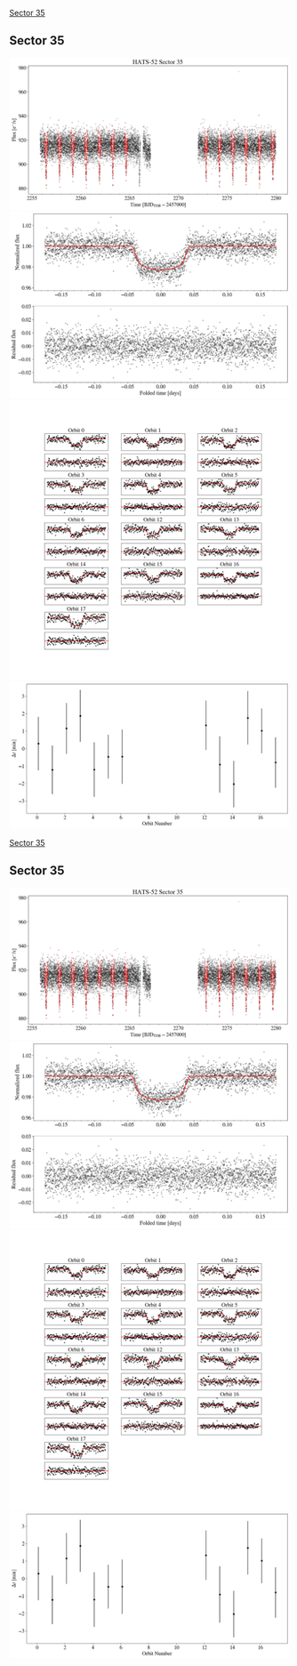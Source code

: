 [Sector 35](#sector35)

<a name = "sector35"></a>
## Sector 35
![alt text](/tt/HATS-52_Sector_35/HATS-52_Sector_35_a_TimeSeries.png)
![alt text](/tt/HATS-52_Sector_35/HATS-52_Sector_35_b_FoldedLightCurve.png)
![alt text](/tt/HATS-52_Sector_35/HATS-52_Sector_35_b_IndividualTransitsWithFit.png)
![alt text](/tt/HATS-52_Sector_35/HATS-52_Sector_35_c_TimingResiduals.png)

[Sector 35](#sector35)

<a name = "sector35"></a>
## Sector 35
![alt text](/tt/HATS-52_Sector_35/HATS-52_Sector_35_a_TimeSeries.png)
![alt text](/tt/HATS-52_Sector_35/HATS-52_Sector_35_b_FoldedLightCurve.png)
![alt text](/tt/HATS-52_Sector_35/HATS-52_Sector_35_b_IndividualTransitsWithFit.png)
![alt text](/tt/HATS-52_Sector_35/HATS-52_Sector_35_c_TimingResiduals.png)

